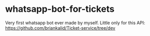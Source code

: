 # whatsapp-bot-for-tickets
Very first whatsapp bot ever made by myself. Little only for this API: https://github.com/briankalid/Ticket-service/tree/dev
